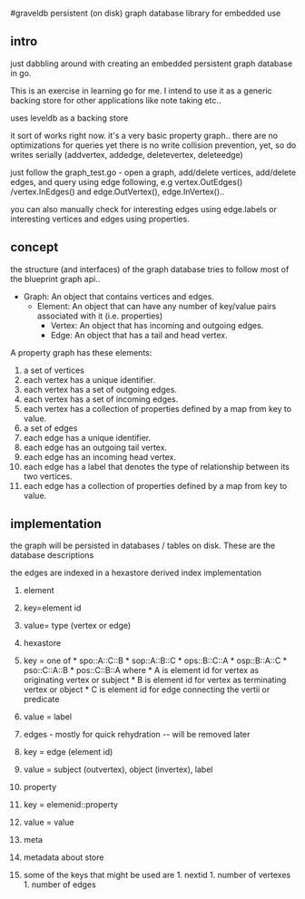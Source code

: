 #graveldb
persistent (on disk) graph database library for embedded use

## intro
just dabbling around with creating an embedded persistent graph database in go.

This is an exercise in learning go for me. I intend to use it as a generic backing store for other applications like note taking etc..

uses leveldb as a backing store

it sort of works right now.
it's a very basic property graph.. 
there are no optimizations for queries yet 
there is no write collision prevention, yet, so do writes serially (addvertex, addedge, deletevertex, deleteedge)

just follow the graph_test.go - open a graph, add/delete vertices, add/delete edges, and query using edge following, e.g vertex.OutEdges() /vertex.InEdges() and edge.OutVertex(), edge.InVertex().. 

you can also manually check for interesting edges using edge.labels
or interesting vertices and edges using properties.



## concept
the structure (and interfaces) of the graph database tries to follow most of the blueprint graph api..


* Graph: An object that contains vertices and edges.
  * Element: An object that can have any number of key/value pairs associated with it (i.e. properties)
    * Vertex: An object that has incoming and outgoing edges.
    * Edge: An object that has a tail and head vertex.


A property graph has these elements:

1. a set of vertices
  1. each vertex has a unique identifier.
  1. each vertex has a set of outgoing edges.
  1. each vertex has a set of incoming edges.
  1. each vertex has a collection of properties defined by a map from key to value.
1. a set of edges
  1. each edge has a unique identifier.
  1. each edge has an outgoing tail vertex.
  1. each edge has an incoming head vertex.
  1. each edge has a label that denotes the type of relationship between its two vertices.
  1. each edge has a collection of properties defined by a map from key to value.


## implementation

the graph will be persisted in databases / tables on disk. These are the database descriptions

the edges are indexed in a hexastore derived index implementation


1. element 
  1. key=element id
  1. value= type (vertex or edge)

1. hexastore
  1. key = one of
    * spo::A::C::B
    * sop::A::B::C
    * ops::B::C::A
    * osp::B::A::C
    * pso::C::A::B
    * pos::C::B::A
  where 
    * A is element id for vertex as originating vertex or subject
    * B is element id for vertex as terminating vertex or object
    * C is element id for edge connecting the vertii or predicate
  1. value = label 

1. edges - mostly for quick rehydration -- will be removed later
  1. key = edge (element id)
  1. value = subject (outvertex), object (invertex), label
1. property 
  1. key = elemenid::property
  1. value = value

1. meta
  1. metadata about store
  1. some of the keys that might be used are
    1. nextid
    1. number of vertexes
    1. number of edges

  
